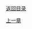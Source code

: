 [返回目录](https://github.com/BackMountainDevil/The-C-Programming-Language#the-c-programming-language)

[上一章](./C1.md)

